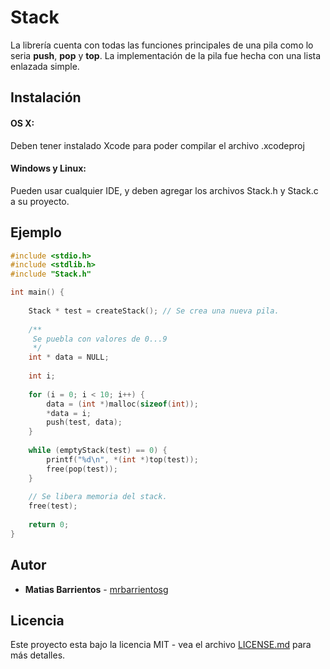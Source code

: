 # Stack

La librería cuenta con todas las funciones principales de una pila como lo seria **push**, **pop** y **top**. La implementación de la pila fue hecha con una lista enlazada simple.

## Instalación

#### OS X:

Deben tener instalado Xcode para poder compilar el archivo .xcodeproj

#### Windows y Linux:

Pueden usar cualquier IDE, y deben agregar los archivos Stack.h y Stack.c a su proyecto.

## Ejemplo

```C
#include <stdio.h>
#include <stdlib.h>
#include "Stack.h"

int main() {
    
    Stack * test = createStack(); // Se crea una nueva pila.
    
    /**
     Se puebla con valores de 0...9
     */
    int * data = NULL;
    
    int i;
    
    for (i = 0; i < 10; i++) {
        data = (int *)malloc(sizeof(int));
        *data = i;
        push(test, data);
    }
    
    while (emptyStack(test) == 0) {
        printf("%d\n", *(int *)top(test));
        free(pop(test));
    }
    
    // Se libera memoria del stack.
    free(test);
    
    return 0;
}

```
## Autor

* **Matias Barrientos** - [mrbarrientosg](https://github.com/mrbarrientosg)

## Licencia

Este proyecto esta bajo la licencia MIT - vea el archivo [LICENSE.md](LICENSE.md) para más detalles.
